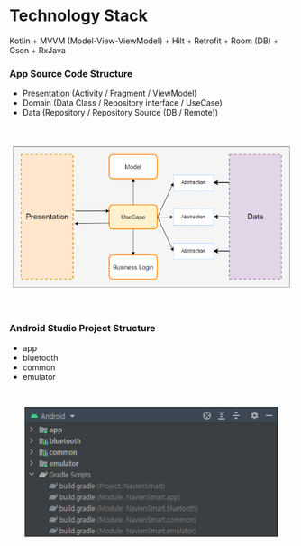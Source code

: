 # Technology Stack
Kotlin + MVVM (Model-View-ViewModel) + Hilt + Retrofit + Room (DB) + Gson + RxJava

### App Source Code Structure
- Presentation (Activity / Fragment / ViewModel)
- Domain (Data Class / Repository interface / UseCase)
- Data (Repository / Repository Source (DB / Remote))

<br>
<p align="center">
  <img src="diagram.png" width="750"/>
</p>
<br>

### Android Studio Project Structure
- app
- bluetooth
- common
- emulator

<br>
<p align="center">
  <img src="project_structure.png" width="450"/>
</p>
<br>
